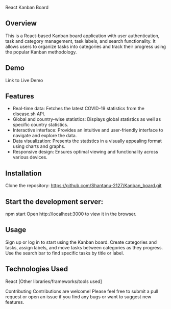 React Kanban Board

## Overview
This is a React-based Kanban board application with user authentication, task and category management, task labels, and search functionality. It allows users to organize tasks into categories and track their progress using the popular Kanban methodology.

## Demo
Link to Live Demo

## Features

- Real-time data: Fetches the latest COVID-19 statistics from the disease.sh API.
- Global and country-wise statistics: Displays global statistics as well as specific country statistics.
- Interactive interface: Provides an intuitive and user-friendly interface to navigate and explore the data.
- Data visualization: Presents the statistics in a visually appealing format using charts and graphs.
- Responsive design: Ensures optimal viewing and functionality across various devices.

## Installation
Clone the repository:
https://github.com/Shantanu-2127/Kanban_board.git


## Start the development server:
npm start
Open http://localhost:3000 to view it in the browser.

## Usage
Sign up or log in to start using the Kanban board.
Create categories and tasks, assign labels, and move tasks between categories as they progress.
Use the search bar to find specific tasks by title or label.

## Technologies Used
React
[Other libraries/frameworks/tools used]

Contributing
Contributions are welcome! Please feel free to submit a pull request or open an issue if you find any bugs or want to suggest new features.
